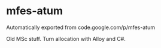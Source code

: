 # mfes-atum
Automatically exported from code.google.com/p/mfes-atum

Old MSc stuff. Turn allocation with Alloy and C#.
